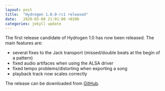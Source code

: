 ```yaml
---
layout: post
title:  "Hydrogen 1.0.0-rc1 released"
date:   2020-05-08 21:01:00 +0200
categories: jekyll update
---
```


The first release candidate of Hydrogen 1.0 has now been released.
The main features are:
- several fixes to the Jack transport (missed/double beats at the begin of a pattern)
- fixed audio artifaces when using the ALSA driver
- fixed tempo problems/distorting when exporting a song
- playback track now scales correctly

The release can be downloaded from [GitHub](https://github.com/hydrogen-music/hydrogen/releases/tag/1.0.0-rc1).
